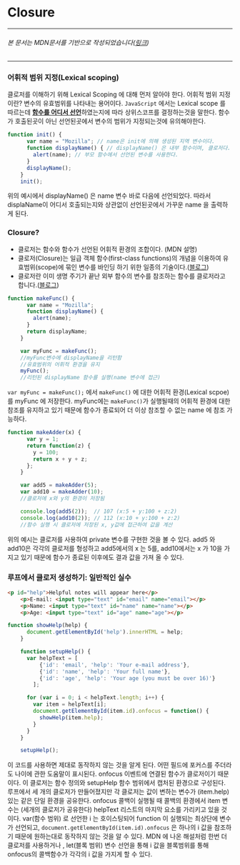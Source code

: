 # Closure

---

###### 본 문서는 MDN문서를 기반으로 작성되었습니다([링크](https://developer.mozilla.org/ko/docs/Web/JavaScript/Closures))

---

### 어휘적 범위 지정(Lexical scoping)
클로저를 이해하기 위해 Lexical Scoping 에 대해 먼저 알아야 한다.
어휘적 범위 지정이란? 변수의 유효범위를 나타내는 용어이다. `JavaScript` 에서는 Lexical scope 를 따르는데 <U>**함수를 어디서 선언**</U>하였는지에 따라 
상위스코프를 결정하는것을 말한다. 함수가 호출된곳이 아닌 선언된곳에서 변수의 범위가 지정되는것에 유의해야한다.
```javascript
function init() {
      var name = "Mozilla"; // name은 init에 의해 생성된 지역 변수이다.
      function displayName() { // displayName() 은 내부 함수이며, 클로저다.
        alert(name); // 부모 함수에서 선언된 변수를 사용한다.
      }
      displayName();
    }
    init();
```
위의 예시에서 displayName() 은 name 변수 바로 다음에 선언되었다. 따라서 displaName이 어디서 호출되는지와 상관없이 선언된곳에서 가꾸운 name 을 출력하게 된다.

### Closure?
- 클로저는 함수와 함수가 선언된 어휘적 환경의 조합이다. (MDN 설명)
- 클로저(Closure)는 일급 객체 함수(first-class functions)의 개념을 이용하여 유효범위(scope)에 묶인 변수를 바인딩 하기 위한 일종의 기술이다.([블로그](https://www.google.com/url?sa=t&rct=j&q=&esrc=s&source=web&cd=&cad=rja&uact=8&ved=2ahUKEwim3sb-j6_4AhUTglYBHUVAAN4QFnoECBAQAQ&url=https%3A%2F%2Fheropy.blog%2F2017%2F11%2F10%2Fclosure%2F&usg=AOvVaw01kCdrjUgjxqlKeeYKQMBi))
- 클로저란 이미 생명 주기가 끝난 외부 함수의 변수를 참조하는 함수를 클로저라고 합니다.([블로그](https://victorydntmd.tistory.com/44))


``` javascript
function makeFunc() {
      var name = "Mozilla";
      function displayName() {
        alert(name);
      }
      return displayName;
    }

    var myFunc = makeFunc();
    //myFunc변수에 displayName을 리턴함
    //유효범위의 어휘적 환경을 유지
    myFunc();
    //리턴된 displayName 함수를 실행(name 변수에 접근)
```
`var myFunc = makeFunc();` 에서 `makeFunc()` 에 대한 어휘적 환경(Lexical scpoe)를 myFunc 에 저장한다. 
myFunc에는 `makeFunc()`가 실행될때의 어휘적 환경에 대한 참조를 유지하고 있기 때문에 함수가 종료되어 더 이상 참조할 수 없는 name 에 참조 가능하다. 

```javascript
function makeAdder(x) {
      var y = 1;
      return function(z) {
        y = 100;
        return x + y + z;
      };
    }

    var add5 = makeAdder(5);
    var add10 = makeAdder(10);
    //클로저에 x와 y의 환경이 저장됨

    console.log(add5(2));  // 107 (x:5 + y:100 + z:2)
    console.log(add10(2)); // 112 (x:10 + y:100 + z:2)
    //함수 실행 시 클로저에 저장된 x, y값에 접근하여 값을 계산
```
위의 예시는 클로저를 사용하여 private 변수를 구현한 것을 볼 수 있다.
add5 와 add10은 각각의 클로저를 형성하고 add5에서의 x 는 5를, add10에서는 x 가 10을 가지고 있기 때문에 함수가 종료된 이후에도
결과 값을 가져 올 수 있다.

### 루프에서 클로저 생성하기: 일반적인 실수
```HTML
<p id="help">Helpful notes will appear here</p>
    <p>E-mail: <input type="text" id="email" name="email"></p>
    <p>Name: <input type="text" id="name" name="name"></p>
    <p>Age: <input type="text" id="age" name="age"></p>
```
```javascript
function showHelp(help) {
      document.getElementById('help').innerHTML = help;
    }

    function setupHelp() {
      var helpText = [
          {'id': 'email', 'help': 'Your e-mail address'},
          {'id': 'name', 'help': 'Your full name'},
          {'id': 'age', 'help': 'Your age (you must be over 16)'}
        ];

      for (var i = 0; i < helpText.length; i++) {
        var item = helpText[i];
        document.getElementById(item.id).onfocus = function() {
          showHelp(item.help);
        }
      }
    }

    setupHelp();
```
이 코드를 사용하면 제대로 동작하지 않는 것을 알게 된다. 어떤 필드에 포커스를 주더라도 나이에 관한 도움말이 표시된다.
onfocus 이벤트에 연결된 함수가 클로저이기 때문이다. 이 클로저는 함수 정의와 setupHelp 함수 범위에서 캡처된 환경으로 구성된다. 루프에서 세 개의 클로저가
만들어졌지만 각 클로저는 값이 변하는 변수가 (item.help) 있는 같은 단일 환경을 공유한다. onfocus 콜백이 실행될 때 콜백의 환경에서 item 변수는 (세개의 클로저가 공유한다) helpText 리스트의 마지막 요소를 가리키고 있을 것이다.
var(함수 범위) 로 선언한 i 는 호이스팅되어 function 이 실행되는 최상단에 변수가 선언되고, `document.getElementById(item.id).onfocus` 은
하나의 i 값을 참조하기 때문에 원하는대로 동작하지 않는 것을 알 수 있다.
MDN 에 나온 해설처럼 한번 더 클로저를 사용하거나 , let(블록 범위) 변수 선언을 통해 i 값을 블록범위를 통해 onfocus의 콜백함수가 각각의 i 값을 가지게 할 수 있다.
